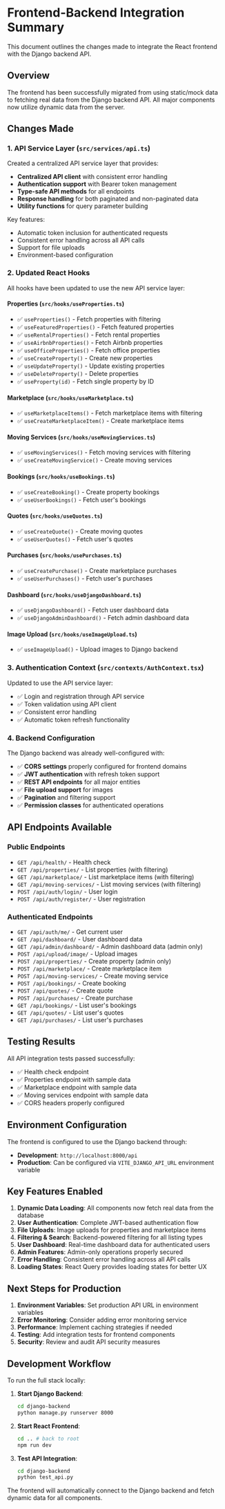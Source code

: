 # Frontend-Backend Integration Summary

This document outlines the changes made to integrate the React frontend with the Django backend API.

## Overview

The frontend has been successfully migrated from using static/mock data to fetching real data from the Django backend API. All major components now utilize dynamic data from the server.

## Changes Made

### 1. API Service Layer (`src/services/api.ts`)

Created a centralized API service layer that provides:
- **Centralized API client** with consistent error handling
- **Authentication support** with Bearer token management
- **Type-safe API methods** for all endpoints
- **Response handling** for both paginated and non-paginated data
- **Utility functions** for query parameter building

Key features:
- Automatic token inclusion for authenticated requests
- Consistent error handling across all API calls
- Support for file uploads
- Environment-based configuration

### 2. Updated React Hooks

All hooks have been updated to use the new API service layer:

#### Properties (`src/hooks/useProperties.ts`)
- ✅ `useProperties()` - Fetch properties with filtering
- ✅ `useFeaturedProperties()` - Fetch featured properties
- ✅ `useRentalProperties()` - Fetch rental properties
- ✅ `useAirbnbProperties()` - Fetch Airbnb properties
- ✅ `useOfficeProperties()` - Fetch office properties
- ✅ `useCreateProperty()` - Create new properties
- ✅ `useUpdateProperty()` - Update existing properties
- ✅ `useDeleteProperty()` - Delete properties
- ✅ `useProperty(id)` - Fetch single property by ID

#### Marketplace (`src/hooks/useMarketplace.ts`)
- ✅ `useMarketplaceItems()` - Fetch marketplace items with filtering
- ✅ `useCreateMarketplaceItem()` - Create marketplace items

#### Moving Services (`src/hooks/useMovingServices.ts`)
- ✅ `useMovingServices()` - Fetch moving services with filtering
- ✅ `useCreateMovingService()` - Create moving services

#### Bookings (`src/hooks/useBookings.ts`)
- ✅ `useCreateBooking()` - Create property bookings
- ✅ `useUserBookings()` - Fetch user's bookings

#### Quotes (`src/hooks/useQuotes.ts`)
- ✅ `useCreateQuote()` - Create moving quotes
- ✅ `useUserQuotes()` - Fetch user's quotes

#### Purchases (`src/hooks/usePurchases.ts`)
- ✅ `useCreatePurchase()` - Create marketplace purchases
- ✅ `useUserPurchases()` - Fetch user's purchases

#### Dashboard (`src/hooks/useDjangoDashboard.ts`)
- ✅ `useDjangoDashboard()` - Fetch user dashboard data
- ✅ `useDjangoAdminDashboard()` - Fetch admin dashboard data

#### Image Upload (`src/hooks/useImageUpload.ts`)
- ✅ `useImageUpload()` - Upload images to Django backend

### 3. Authentication Context (`src/contexts/AuthContext.tsx`)

Updated to use the API service layer:
- ✅ Login and registration through API service
- ✅ Token validation using API client
- ✅ Consistent error handling
- ✅ Automatic token refresh functionality

### 4. Backend Configuration

The Django backend was already well-configured with:
- ✅ **CORS settings** properly configured for frontend domains
- ✅ **JWT authentication** with refresh token support
- ✅ **REST API endpoints** for all major entities
- ✅ **File upload support** for images
- ✅ **Pagination** and filtering support
- ✅ **Permission classes** for authenticated operations

## API Endpoints Available

### Public Endpoints
- `GET /api/health/` - Health check
- `GET /api/properties/` - List properties (with filtering)
- `GET /api/marketplace/` - List marketplace items (with filtering)
- `GET /api/moving-services/` - List moving services (with filtering)
- `POST /api/auth/login/` - User login
- `POST /api/auth/register/` - User registration

### Authenticated Endpoints
- `GET /api/auth/me/` - Get current user
- `GET /api/dashboard/` - User dashboard data
- `GET /api/admin/dashboard/` - Admin dashboard data (admin only)
- `POST /api/upload/image/` - Upload images
- `POST /api/properties/` - Create property (admin only)
- `POST /api/marketplace/` - Create marketplace item
- `POST /api/moving-services/` - Create moving service
- `POST /api/bookings/` - Create booking
- `POST /api/quotes/` - Create quote
- `POST /api/purchases/` - Create purchase
- `GET /api/bookings/` - List user's bookings
- `GET /api/quotes/` - List user's quotes
- `GET /api/purchases/` - List user's purchases

## Testing Results

All API integration tests passed successfully:
- ✅ Health check endpoint
- ✅ Properties endpoint with sample data
- ✅ Marketplace endpoint with sample data
- ✅ Moving services endpoint with sample data
- ✅ CORS headers properly configured

## Environment Configuration

The frontend is configured to use the Django backend through:
- **Development**: `http://localhost:8000/api`
- **Production**: Can be configured via `VITE_DJANGO_API_URL` environment variable

## Key Features Enabled

1. **Dynamic Data Loading**: All components now fetch real data from the database
2. **User Authentication**: Complete JWT-based authentication flow
3. **File Uploads**: Image uploads for properties and marketplace items
4. **Filtering & Search**: Backend-powered filtering for all listing types
5. **User Dashboard**: Real-time dashboard data for authenticated users
6. **Admin Features**: Admin-only operations properly secured
7. **Error Handling**: Consistent error handling across all API calls
8. **Loading States**: React Query provides loading states for better UX

## Next Steps for Production

1. **Environment Variables**: Set production API URL in environment variables
2. **Error Monitoring**: Consider adding error monitoring service
3. **Performance**: Implement caching strategies if needed
4. **Testing**: Add integration tests for frontend components
5. **Security**: Review and audit API security measures

## Development Workflow

To run the full stack locally:

1. **Start Django Backend**:
   ```bash
   cd django-backend
   python manage.py runserver 8000
   ```

2. **Start React Frontend**:
   ```bash
   cd .. # back to root
   npm run dev
   ```

3. **Test API Integration**:
   ```bash
   cd django-backend
   python test_api.py
   ```

The frontend will automatically connect to the Django backend and fetch dynamic data for all components.